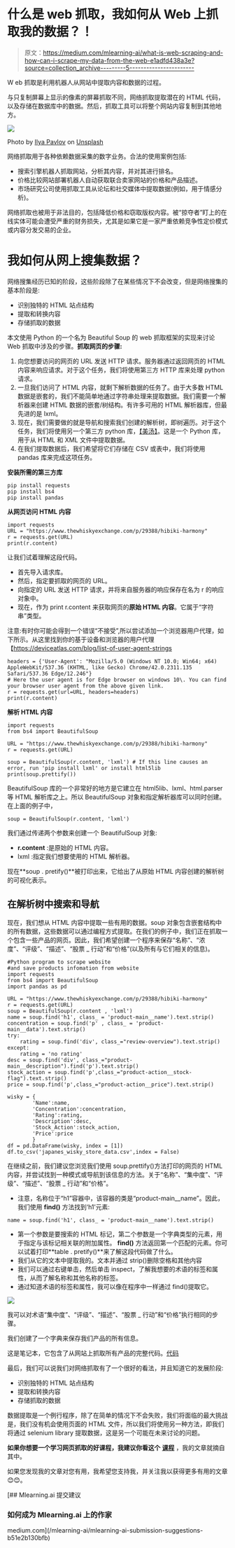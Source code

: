# 什么是 web 抓取，我如何从 Web 上抓取我的数据？！

> 原文：<https://medium.com/mlearning-ai/what-is-web-scraping-and-how-can-i-scrape-my-data-from-the-web-e1adfd438a3e?source=collection_archive---------5----------------------->

W eb 抓取是利用机器人从网站中提取内容和数据的过程。

与只复制屏幕上显示的像素的屏幕抓取不同，网络抓取提取潜在的 HTML 代码，以及存储在数据库中的数据。然后，抓取工具可以将整个网站内容复制到其他地方。

![](img/67a1e0989dec88d9a31340a8556f9137.png)

Photo by [Ilya Pavlov](https://unsplash.com/@ilyapavlov?utm_source=medium&utm_medium=referral) on [Unsplash](https://unsplash.com?utm_source=medium&utm_medium=referral)

网络抓取用于各种依赖数据采集的数字业务。合法的使用案例包括:

*   搜索引擎机器人抓取网站，分析其内容，并对其进行排名。
*   价格比较网站部署机器人自动获取联合卖家网站的价格和产品描述。
*   市场研究公司使用抓取工具从论坛和社交媒体中提取数据(例如，用于情感分析)。

网络抓取也被用于非法目的，包括降低价格和窃取版权内容。被“掠夺者”盯上的在线实体可能会遭受严重的财务损失，尤其是如果它是一家严重依赖竞争性定价模式或内容分发交易的企业。

# 我如何从网上搜集数据？

网络搜集经历已知的阶段，这些阶段除了在某些情况下不会改变，但是网络搜集的基本阶段是:

*   识别独特的 HTML 站点结构
*   提取和转换内容
*   存储抓取的数据

本文使用 Python 的一个名为 Beautiful Soup 的 web 抓取框架的实现来讨论 Web 抓取中涉及的步骤。**抓取网页的步骤:**

1.  向您想要访问的网页的 URL 发送 HTTP 请求。服务器通过返回网页的 HTML 内容来响应请求。对于这个任务，我们将使用第三方 HTTP 库来处理 python 请求。
2.  一旦我们访问了 HTML 内容，就剩下解析数据的任务了。由于大多数 HTML 数据是嵌套的，我们不能简单地通过字符串处理来提取数据。我们需要一个解析器来创建 HTML 数据的嵌套/树结构。有许多可用的 HTML 解析器库，但最先进的是 lxml。
3.  现在，我们需要做的就是导航和搜索我们创建的解析树，即树遍历。对于这个任务，我们将使用另一个第三方 python 库，[【美汤】](http://www.crummy.com/software/BeautifulSoup/)。这是一个 Python 库，用于从 HTML 和 XML 文件中提取数据。
4.  在我们提取数据后，我们希望将它们存储在 CSV 或表中，我们将使用 pandas 库来完成这项任务。

**安装所需的第三方库**

```
pip install requests
pip install bs4
pip install pandas
```

**从网页访问 HTML 内容**

```
import requests
URL = "https://www.thewhiskyexchange.com/p/29388/hibiki-harmony"
r = requests.get(URL)
print(r.content)
```

让我们试着理解这段代码。

*   首先导入请求库。
*   然后，指定要抓取的网页的 URL。
*   向指定的 URL 发送 HTTP 请求，并将来自服务器的响应保存在名为 r 的响应对象中。
*   现在，作为 print r.content 来获取网页的**原始 HTML 内容**。它属于“字符串”类型。

注意:有时你可能会得到一个错误“不接受”,所以尝试添加一个浏览器用户代理，如下所示。从这里找到你的基于设备和浏览器的用户代理【https://deviceatlas.com/blog/list-of-user-agent-strings 

```
headers = {'User-Agent': "Mozilla/5.0 (Windows NT 10.0; Win64; x64) AppleWebKit/537.36 (KHTML, like Gecko) Chrome/42.0.2311.135 Safari/537.36 Edge/12.246"}
# Here the user agent is for Edge browser on windows 10\. You can find your browser user agent from the above given link.
r = requests.get(url=URL, headers=headers)
print(r.content)
```

**解析 HTML 内容**

```
import requests
from bs4 import BeautifulSoup

URL = "https://www.thewhiskyexchange.com/p/29388/hibiki-harmony"
r = requests.get(URL)

soup = BeautifulSoup(r.content, 'lxml') # If this line causes an error, run 'pip install lxml' or install html5lib
print(soup.prettify())
```

BeautifulSoup 库的一个非常好的地方是它建立在 html5lib、lxml、html.parser 等 HTML 解析库之上。所以 BeautifulSoup 对象和指定解析器库可以同时创建。在上面的例子中，

```
soup = BeautifulSoup(r.content, 'lxml')
```

我们通过传递两个参数来创建一个 BeautifulSoup 对象:

*   **r.content** :是原始的 HTML 内容。
*   lxml :指定我们想要使用的 HTML 解析器。

现在**soup . pretify()**被打印出来，它给出了从原始 HTML 内容创建的解析树的可视化表示。

## **在解析树中搜索和导航**

现在，我们想从 HTML 内容中提取一些有用的数据。soup 对象包含嵌套结构中的所有数据，这些数据可以通过编程方式提取。在我们的例子中，我们正在抓取一个包含一些产品的网页。因此，我们希望创建一个程序来保存“名称”、“浓度”、“评级”、“描述”、“股票 _ 行动”和“价格”(以及所有与它们相关的信息)。

```
#Python program to scrape website 
#and save products infomation from website
import requests
from bs4 import BeautifulSoup
import pandas as pd

URL = "https://www.thewhiskyexchange.com/p/29388/hibiki-harmony"
r = requests.get(URL)
soup = BeautifulSoup(r.content , 'lxml')
name = soup.find('h1', class_ = 'product-main__name').text.strip()
concentration = soup.find('p' , class_ = 'product-main__data').text.strip()
try:
    rating = soup.find('div', class_="review-overview").text.strip()
except:
    rating = 'no rating'
desc = soup.find('div', class_="product-main__description").find('p').text.strip()
stock_action = soup.find('p',class_="product-action__stock-flag").text.strip()
price = soup.find('p',class_="product-action__price").text.strip()

wisky = {
        'Name':name,
        'Concentration':concentration,
        'Rating':rating,
        'Description':desc,
        'Stock_Action':stock_action,
        'Price':price
        }
df = pd.DataFrame(wisky, index = [1])
df.to_csv('japanes_wisky_store_data.csv',index = False)
```

在继续之前，我们建议您浏览我们使用 soup.prettify()方法打印的网页的 HTML 内容，并尝试找到一种模式或导航到该信息的方法。关于“名称”、“集中度”、“评级”、“描述”、“股票 _ 行动”和“价格”。

*   注意，名称位于“h1”容器中，该容器的类是“product-main__name”。因此，我们使用 **find()** 方法找到‘h1’元素:

```
name = soup.find('h1', class_ = 'product-main__name').text.strip()
```

*   第一个参数是要搜索的 HTML 标记，第二个参数是一个字典类型的元素，用于指定与该标记相关联的附加属性。 **find()** 方法返回第一个匹配的元素。你可以试着打印**table . pretify()**来了解这段代码做了什么。
*   我们从它的文本中提取我的。文本并通过 strip()删除空格和其他内容
*   我们可以通过右键单击，然后单击 inspect，了解我想要的术语的标签和属性，从而了解名称和其他名称的标签。
*   通过知道术语的标签和属性，我可以像在程序中一样通过 find()提取它。

![](img/efce8ed1577d6963346d7fd6ba4d8ab9.png)

我可以对术语“集中度”、“评级”、“描述”、“股票 _ 行动”和“价格”执行相同的步骤。

我们创建了一个字典来保存我们产品的所有信息。

这是笔记本，它包含了从网站上抓取所有产品的完整代码。[代码](https://github.com/talalatef/Data-Science-Portofolio/blob/main/Web-Scraping/japanes_wisky/product_scraping.ipynb)

最后，我们可以说我们对网络抓取有了一个很好的看法，并且知道它的发展阶段:

*   识别独特的 HTML 站点结构
*   提取和转换内容
*   存储抓取的数据

数据提取是一个例行程序，除了在简单的情况下不会失败，我们将面临的最大挑战是，我们没有机会使用页面的 HTML 文件，所以我们将使用另一种方法，即我们将通过 selenium library 提取数据，这是另一个可能在未来讨论的问题。

**如果你想要一个学习网页抓取的好课程，我建议你看这个** [**课程**](https://youtube.com/playlist?list=PLRzwgpycm-Fio7EyivRKOBN4D3tfQ_rpu) ，我的文章就摘自其中。

如果您发现我的文章对您有用，我希望您支持我，并关注我以获得更多有用的文章😊😊。

[](/mlearning-ai/mlearning-ai-submission-suggestions-b51e2b130bfb) [## Mlearning.ai 提交建议

### 如何成为 Mlearning.ai 上的作家

medium.com](/mlearning-ai/mlearning-ai-submission-suggestions-b51e2b130bfb)